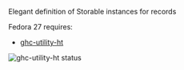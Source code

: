 Elegant definition of Storable instances for records

Fedora 27 requires:

* [ghc-utility-ht](../ghc-utility-ht)

![ghc-utility-ht status](https://copr.fedorainfracloud.org/coprs/dshea/haskell-extras/package/ghc-utility-ht/status_image/last_build.png)
